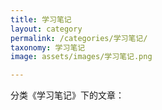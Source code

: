 ```yaml
---
title: 学习笔记
layout: category
permalink: /categories/学习笔记/
taxonomy: 学习笔记
image: assets/images/学习笔记.png

---
```




分类《学习笔记》下的文章：
